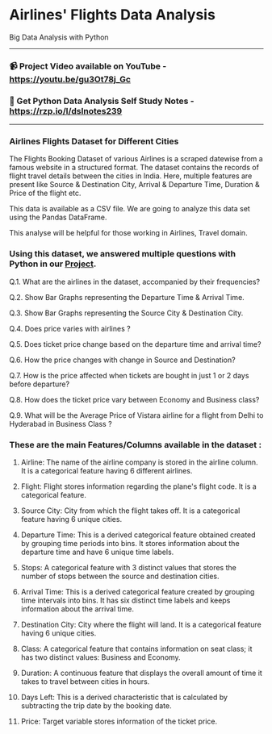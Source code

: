 # Airlines' Flights Data Analysis

Big Data Analysis with Python

------------------------------
### 📹 Project Video available on YouTube - https://youtu.be/gu3Ot78j_Gc

### 📖 Get Python Data Analysis Self Study Notes - https://rzp.io/l/dslnotes239
-----------------------


### Airlines Flights Dataset for Different Cities

The Flights Booking Dataset of various Airlines is a scraped datewise from a famous website in a structured format. The dataset contains the records of flight travel details between the cities in India. Here, multiple features are present like Source & Destination City, Arrival & Departure Time, Duration & Price of the flight etc.

This data is available as a CSV file. We are going to analyze this data set using the Pandas DataFrame.

This analyse will be helpful for those working in Airlines, Travel domain.

### Using this dataset, we answered multiple questions with Python in our [Project]([url](https://youtu.be/gu3Ot78j_Gc)).

Q.1. What are the airlines in the dataset, accompanied by their frequencies?

Q.2. Show Bar Graphs representing the Departure Time & Arrival Time.

Q.3. Show Bar Graphs representing the Source City & Destination City.

Q.4. Does price varies with airlines ?

Q.5. Does ticket price change based on the departure time and arrival time?

Q.6. How the price changes with change in Source and Destination?

Q.7. How is the price affected when tickets are bought in just 1 or 2 days before departure?

Q.8. How does the ticket price vary between Economy and Business class?

Q.9. What will be the Average Price of Vistara airline for a flight from Delhi to Hyderabad in Business Class ?

### These are the main Features/Columns available in the dataset :

1) Airline: The name of the airline company is stored in the airline column. It is a categorical feature having 6 different airlines.

2) Flight: Flight stores information regarding the plane's flight code. It is a categorical feature.

3) Source City: City from which the flight takes off. It is a categorical feature having 6 unique cities.

4) Departure Time: This is a derived categorical feature obtained created by grouping time periods into bins. It stores information about the departure time and have 6 unique time labels.

5) Stops: A categorical feature with 3 distinct values that stores the number of stops between the source and destination cities.

6) Arrival Time: This is a derived categorical feature created by grouping time intervals into bins. It has six distinct time labels and keeps information about the arrival time.

7) Destination City: City where the flight will land. It is a categorical feature having 6 unique cities.

8) Class: A categorical feature that contains information on seat class; it has two distinct values: Business and Economy.

9) Duration: A continuous feature that displays the overall amount of time it takes to travel between cities in hours.

10) Days Left: This is a derived characteristic that is calculated by subtracting the trip date by the booking date.

11) Price: Target variable stores information of the ticket price.
